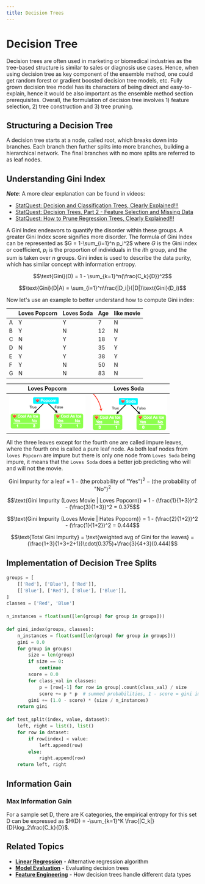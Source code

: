 ```yaml
---
title: Decision Trees
---
```


# Decision Tree

Decision trees are often used in marketing or biomedical industries as the tree-based structure is similar to sales or diagnosis use cases. Hence, when using decision tree as key component of the ensemble method, one could get random forest or gradient boosted decision tree models, etc. Fully grown decision tree model has its characters of being direct and easy-to-explain, hence it would be also important as the ensemble method section prerequisites. Overall, the formulation of decision tree involves 1) feature selection, 2) tree construction and 3) tree pruning.

## Structuring a Decision Tree

A decision tree starts at a node, called root, which breaks down into branches. Each branch then further splits into more branches, building a hierarchical network. The final branches with no more splits are referred to as leaf nodes.

## Understanding Gini Index

_**Note**_: A more clear explanation can be found in videos:
- [StatQuest: Decision and Classification Trees, Clearly Explained!!!](https://www.youtube.com/watch?v=_L39rN6gz7Y&t=18s)
- [StatQuest: Decision Trees, Part 2 - Feature Selection and Missing Data](https://www.youtube.com/watch?v=wpNl-JwwplA)
- [StatQuest: How to Prune Regression Trees, Clearly Explained!!!](https://www.youtube.com/watch?v=D0efHEJsfHo)

A Gini Index endeavors to quantify the disorder within these groups. A greater Gini Index score signifies more disorder. The formula of Gini Index can be represented as $G = 1-\sum_{i=1}^n p_i^2$ where $G$ is the Gini index or coefficient, $p_i$ is the proportion of individuals in the $i$th group, and the sum is taken over $n$ groups. Gini index is used to describe the data purity, which has similar concept with information entropy.

$$\text{Gini}(D) = 1 - \sum_{k=1}^n(\frac{C_k}{D})^2$$

$$\text{Gini}(D|A) = \sum_{i=1}^n\frac{|D_i|}{|D|}\text{Gini}(D_i)$$

Now let's use an example to better understand how to compute Gini index:

|     | Loves Popcorn | Loves Soda | Age | like movie |
| --- | ------------- | ---------- | --- | ---------- |
| A   | Y             | Y          | 7   | N          |
| B   | Y             | N          | 12  | N          |
| C   | N             | Y          | 18  | Y          |
| D   | N             | Y          | 35  | Y          |
| E   | Y             | Y          | 38  | Y          |
| F   | Y             | N          | 50  | N          |
| G   | N             | N          | 83  | N          |

|                               Loves Popcorn                                |                                 Loves Soda                                 |
| :------------------------------------------------------------------------: | :------------------------------------------------------------------------: |
| <img src="../resources/gini_index_1.png" alt="drawing" style="width:200px;"/> | <img src="../resources/gini_index_2.png" alt="drawing" style="width:200px;"/> |

All the three leaves except for the fourth one are called impure leaves, where the fourth one is called a pure leaf node. As both leaf nodes from `loves Popcorn` are impure but there is only one node from `Loves Soda` being impure, it means that the `Loves Soda` does a better job predicting who will and will not the movie.

$$\text{Gini Impurity for a leaf} = 1 - (\text{the probability of "Yes"}) ^ 2 - (\text{the probability of "No"}) ^ 2$$

$$\text{Gini Impurity (Loves Movie | Loves Popcorn)} = 1 - (\frac{1}{1+3})^2 - (\frac{3}{1+3})^2 = 0.375$$

$$\text{Gini Impurity (Loves Movie | Hates Popcorn)} = 1 - (\frac{2}{1+2})^2 - (\frac{1}{1+2})^2 = 0.444$$

$$\text{Total Gini Impurity} = \text{weighted avg of Gini for the leaves} = (\frac{1+3}{1+3+2+1})\cdot(0.375)+\frac{3}{4+3}(0.444)$$

## Implementation of Decision Tree Splits

```python
groups = [
    [['Red'], ['Blue'], ['Red']],
    [['Blue'], ['Red'], ['Blue'], ['Blue']],
]
classes = ['Red', 'Blue']

n_instances = float(sum([len(group) for group in groups]))

def gini_index(groups, classes):
    n_instances = float(sum([len(group) for group in groups]))
    gini = 0.0
    for group in groups:
        size = len(group)
        if size == 0:
            continue
        score = 0.0
        for class_val in classes:
            p = [row[-1] for row in group].count(class_val) / size
            score += p * p  # summed probabilities, 1 - score = gini impurity
        gini += (1.0 - score) * (size / n_instances)
    return gini
    
def test_split(index, value, dataset):
    left, right = list(), list()
    for row in dataset:
        if row[index] < value:
            left.append(row)
        else:
            right.append(row)
    return left, right
```

## Information Gain

### Max Information Gain

For a sample set D, there are K categories, the empirical entropy for this set D can be expressed as $H(D) = -\sum_{k=1}^K \frac{|C_k|}{D}\log_2\frac{C_k}{D}$.

## Related Topics

- **[Linear Regression](linear_regression.md)** - Alternative regression algorithm
- **[Model Evaluation](../model_evaluation/metrics_and_validation.md)** - Evaluating decision trees
- **[Feature Engineering](../feature_engineering/data_types_and_normalization.md)** - How decision trees handle different data types
